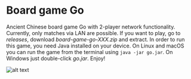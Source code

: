 # Board game Go

Ancient Chinese board game Go with 2-player network functionality. Currently, only matches via LAN are possible.
If you want to play, go to *releases*, download *board-game-go-XXX.zip* and extract. In order to run this game, you need Java installed on your device. On Linux and macOS you can run the game from the terminal using `java -jar go.jar`. On Windows just double-click *go.jar*. Enjoy!

![alt text](https://raw.githubusercontent.com/lukaskern/board-game-go/master/screenshot.jpg)

